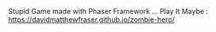 Stupid Game made with Phaser Framework ...
Play It Maybe : https://davidmatthewfraser.github.io/zombie-hero/
